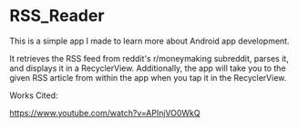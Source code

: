 # RSS_Reader

This is a simple app I made to learn more about Android app development.

It retrieves the RSS feed from reddit's r/moneymaking subreddit, parses it, and displays it in a RecyclerView.
Additionally, the app will take you to the given RSS article from within the app when you tap it in the RecyclerView.

Works Cited:

https://www.youtube.com/watch?v=APInjVO0WkQ
